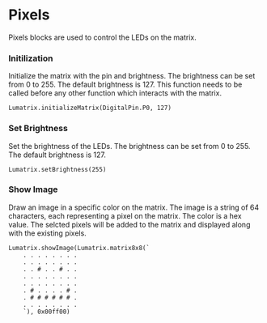 # Pixels

Pixels blocks are used to control the LEDs on the matrix. 

### Initilization

Initialize the matrix with the pin and brightness. The brightness can be set from 0 to 255. The default brightness is 127. This function needs to be called before any other function which interacts with the matrix.

```blocks	
Lumatrix.initializeMatrix(DigitalPin.P0, 127)
```



### Set Brightness

Set the brightness of the LEDs. The brightness can be set from 0 to 255. The default brightness is 127.

```blocks	
Lumatrix.setBrightness(255)
```

### Show Image

Draw an image in a specific color on the matrix. The image is a string of 64 characters, each representing a pixel on the matrix. The color is a hex value. 
The selcted pixels will be added to the matrix and displayed along with the existing pixels. 

```blocks	
Lumatrix.showImage(Lumatrix.matrix8x8(`
    . . . . . . . .
    . . . . . . . .
    . . # . . # . .
    . . . . . . . .
    . . . . . . . .
    . # . . . . # .
    . # # # # # # .
    . . . . . . . .
    `), 0x00ff00)
```

<script src="https://makecode.com/gh-pages-embed.js"></script><script>makeCodeRender("https://makecode.microbit.org/", "ines-hpmm/Microbit-LED-Matrix");</script>

